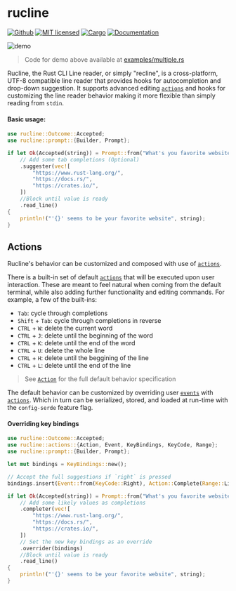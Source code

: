 # rucline
[![Github](https://github.com/m-lima/rucline/workflows/build/badge.svg)](https://github.com/m-lima/rucline/actions?workflow=build)
[![MIT licensed](https://img.shields.io/badge/license-MIT-blue.svg)](LICENSE)
[![Cargo](https://img.shields.io/crates/v/rucline.svg)](https://crates.io/crates/rucline)
[![Documentation](https://docs.rs/rucline/badge.svg)](https://docs.rs/rucline)

![demo](docs/demo.gif)
> Code for demo above available at [examples/multiple.rs](../../blob/master/examples/multiple.rs)

Rucline, the Rust CLI Line reader, or simply "recline", is a cross-platform, UTF-8 compatible
line reader that provides hooks for autocompletion and drop-down suggestion. It supports advanced
editing [`actions`] and hooks for customizing the line reader behavior making it more flexible
than simply reading from `stdin`.

#### Basic usage:

```rust
use rucline::Outcome::Accepted;
use rucline::prompt::{Builder, Prompt};

if let Ok(Accepted(string)) = Prompt::from("What's you favorite website? ")
    // Add some tab completions (Optional)
    .suggester(vec![
        "https://www.rust-lang.org/",
        "https://docs.rs/",
        "https://crates.io/",
    ])
    //Block until value is ready
    .read_line()
{
    println!("'{}' seems to be your favorite website", string);
}
```

## Actions

Rucline's behavior can be customized and composed with use of [`actions`].

There is a built-in set of default [`actions`] that will be executed upon user interaction.
These are meant to feel natural when coming from the default terminal, while also adding further
functionality and editing commands. For example, a few of the built-ins:
* `Tab`: cycle through completions
* `Shift` + `Tab`: cycle through completions in reverse
* `CTRL` + `W`: delete the current word
* `CTRL` + `J`: delete until the beginning of the word
* `CTRL` + `K`: delete until the end of the word
* `CTRL` + `U`: delete the whole line
* `CTRL` + `H`: delete until the beggining of the line
* `CTRL` + `L`: delete until the end of the line

> See [`Action`][`actions`] for the full default behavior specification

The default behavior can be customized by overriding user [`events`] with [`actions`]. Which
in turn can be serialized, stored, and loaded at run-time with the `config-serde` feature flag.


#### Overriding key bindings

```rust
use rucline::Outcome::Accepted;
use rucline::actions::{Action, Event, KeyBindings, KeyCode, Range};
use rucline::prompt::{Builder, Prompt};

let mut bindings = KeyBindings::new();

// Accept the full suggestions if `right` is pressed
bindings.insert(Event::from(KeyCode::Right), Action::Complete(Range::Line));

if let Ok(Accepted(string)) = Prompt::from("What's you favorite website? ")
    // Add some likely values as completions
    .completer(vec![
        "https://www.rust-lang.org/",
        "https://docs.rs/",
        "https://crates.io/",
    ])
    // Set the new key bindings as an override
    .overrider(bindings)
    //Block until value is ready
    .read_line()
{
    println!("'{}' seems to be your favorite website", string);
}
```

[`actions`]: ../../blob/master/src/actions.rs
[`events`]: ../../blob/master/src/actions.rs
